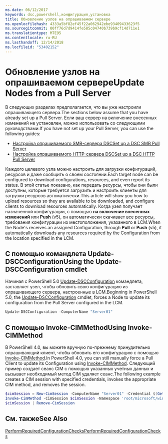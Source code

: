 ```yaml
---
ms.date: 06/12/2017
keywords: dsc,powershell,конфигурация,установка
title: Обновление узлов на опрашиваемом сервере
ms.openlocfilehash: 4333a5bf82ef45f22a062942ebe93409433623f5
ms.sourcegitcommit: 00ff76d7d9414fe585c04740b739b9cf14d711e1
ms.translationtype: MTE95
ms.contentlocale: ru-RU
ms.lasthandoff: 12/14/2018
ms.locfileid: "53402152"
---
```

# <a name="update-nodes-from-a-pull-server"></a><span data-ttu-id="8d394-103">Обновление узлов на опрашиваемом сервере</span><span class="sxs-lookup"><span data-stu-id="8d394-103">Update Nodes from a Pull Server</span></span>

<span data-ttu-id="8d394-104">В следующих разделах предполагается, что вы уже настроили опрашивающего сервера.</span><span class="sxs-lookup"><span data-stu-id="8d394-104">The sections below assume that you have already set up a Pull Server.</span></span> <span data-ttu-id="8d394-105">Если ваш сервер на включение внесенных изменений не установлен, можно использовать со следующими руководствами:</span><span class="sxs-lookup"><span data-stu-id="8d394-105">If you have not set up your Pull Server, you can use the following guides:</span></span>

- [<span data-ttu-id="8d394-106">Настройка опрашиваемого SMB-сервера DSC</span><span class="sxs-lookup"><span data-stu-id="8d394-106">Set up a DSC SMB Pull Server</span></span>](pullServerSmb.md)
- [<span data-ttu-id="8d394-107">Настройка опрашиваемого HTTP-сервера DSC</span><span class="sxs-lookup"><span data-stu-id="8d394-107">Set up a DSC HTTP Pull Server</span></span>](pullServer.md)

<span data-ttu-id="8d394-108">Каждого целевого узла можно настроить для загрузки конфигураций, ресурсов и даже сообщить о своем состоянии.</span><span class="sxs-lookup"><span data-stu-id="8d394-108">Each target node can be configured to download configurations, resources, and even report its status.</span></span> <span data-ttu-id="8d394-109">В этой статье показано, как передать ресурсы, чтобы они были доступны, которые требуется загрузить и настроить клиенты для загрузки ресурсов автоматически.</span><span class="sxs-lookup"><span data-stu-id="8d394-109">This article will show you how to upload resources so they are available to be downloaded, and configure clients to download resources automatically.</span></span> <span data-ttu-id="8d394-110">Когда узел получает назначенной конфигурации, с помощью **на включение внесенных изменений** или **Push** (v5), он автоматически скачивает все ресурсы, требования конфигурации из местоположения, указанного в LCM.</span><span class="sxs-lookup"><span data-stu-id="8d394-110">When the Node's receives an assigned Configuration, through **Pull** or **Push** (v5), it automatically downloads any resources required by the Configuration from the location specified in the LCM.</span></span>

## <a name="using-the-update-dscconfiguration-cmdlet"></a><span data-ttu-id="8d394-111">С помощью командлета Update-DSCConfiguration</span><span class="sxs-lookup"><span data-stu-id="8d394-111">Using the Update-DSCConfiguration cmdlet</span></span>

<span data-ttu-id="8d394-112">Начиная с PowerShell 5.0 [Update-DSCConfiguration](/powershell/module/psdesiredstateconfiguration/update-dscconfiguration) командлета, заставляет узел, чтобы обновить свою конфигурацию из опрашивающего сервера, настроенные в LCM.</span><span class="sxs-lookup"><span data-stu-id="8d394-112">Beginning in PowerShell 5.0, the [Update-DSCConfiguration](/powershell/module/psdesiredstateconfiguration/update-dscconfiguration) cmdlet, forces a Node to update its configuration from the Pull Server configured in the LCM.</span></span>

```powershell
Update-DSCConfiguration -ComputerName "Server01"
```

## <a name="using-invoke-cimmethod"></a><span data-ttu-id="8d394-113">С помощью Invoke-CIMMethod</span><span class="sxs-lookup"><span data-stu-id="8d394-113">Using Invoke-CIMMethod</span></span>

<span data-ttu-id="8d394-114">В PowerShell 4.0, вы можете вручную по-прежнему принудительно опрашивающий клиент, чтобы обновить его конфигурацию с помощью [Invoke-CIMMethod](/powershell/module/cimcmdlets/invoke-cimmethod).</span><span class="sxs-lookup"><span data-stu-id="8d394-114">In PowerShell 4.0, you can still manually force a Pull Client to update its Configuration using [Invoke-CIMMethod](/powershell/module/cimcmdlets/invoke-cimmethod).</span></span> <span data-ttu-id="8d394-115">Следующий пример создает сеанс CIM с помощью указанных учетных данных и вызывает необходимый метод CIM удаляет сеанс.</span><span class="sxs-lookup"><span data-stu-id="8d394-115">The following example creates a CIM session with specified credentials, invokes the appropriate CIM method, and removes the session.</span></span>

```powershell
$cimSession = New-CimSession -ComputerName "Server01" -Credential $(Get-Credential)
Invoke-CimMethod -CimSession $cimSession -Namespace 'root/microsoft/windows/desiredstateconfiguration' -Class 'MSFT_DscLocalConfigurationManager' -MethodName 'PerformRequiredConfigurationChecks' -Arguments @{ 'Flags' = [uint32]1 } -Verbose
$cimSession | Remove-CimSession
```

## <a name="see-also"></a><span data-ttu-id="8d394-116">См. также</span><span class="sxs-lookup"><span data-stu-id="8d394-116">See Also</span></span>

[<span data-ttu-id="8d394-117">PerformRequiredConfigurationChecks</span><span class="sxs-lookup"><span data-stu-id="8d394-117">PerformRequiredConfigurationChecks</span></span>](/powershell/dsc/msft-dsclocalconfigurationmanager-performrequiredconfigurationchecks)
